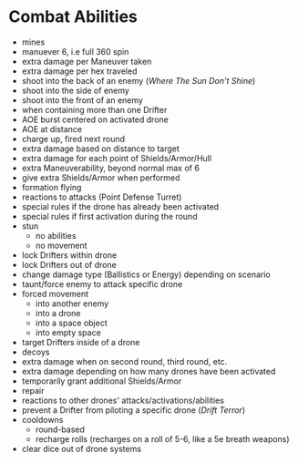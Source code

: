 # Combat Abilities

- mines
- manuever 6, i.e full 360 spin
- extra damage per Maneuver taken
- extra damage per hex traveled
- shoot into the back of an enemy (*Where The Sun Don't Shine*)
- shoot into the side of enemy
- shoot into the front of an enemy
- when containing more than one Drifter
- AOE burst centered on activated drone
- AOE at distance
- charge up, fired next round
- extra damage based on distance to target
- extra damage for each point of Shields/Armor/Hull
- extra Maneuverability, beyond normal max of 6
- give extra Shields/Armor when performed
- formation flying
- reactions to attacks (Point Defense Turret)
- special rules if the drone has already been activated
- special rules if first activation during the round
- stun
    - no abilities
    - no movement
- lock Drifters within drone
- lock Drifters out of drone
- change damage type (Ballistics or Energy) depending on scenario
- taunt/force enemy to attack specific drone
- forced movement
    - into another enemy
    - into a drone
    - into a space object
    - into empty space
- target Drifters inside of a drone
- decoys
- extra damage when on second round, third round, etc.
- extra damage depending on how many drones have been activated
- temporarily grant additional Shields/Armor
- repair
- reactions to other drones' attacks/activations/abilities
- prevent a Drifter from piloting a specific drone (*Drift Terror*)
- cooldowns
    - round-based
    - recharge rolls (recharges on a roll of 5-6, like a 5e breath weapons)
- clear dice out of drone systems
